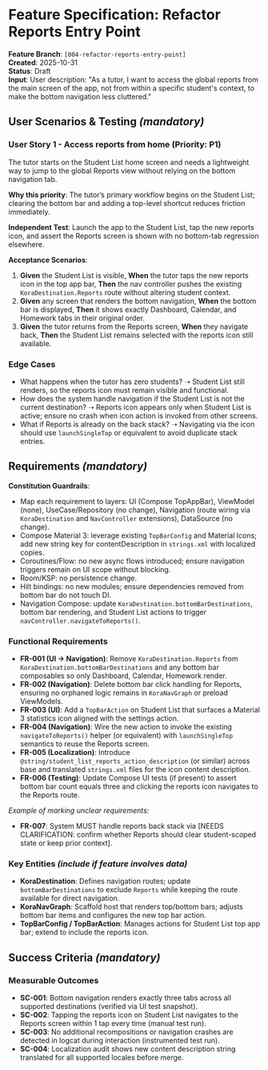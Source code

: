 # Feature Specification: Refactor Reports Entry Point

**Feature Branch**: `[004-refactor-reports-entry-point]`  
**Created**: 2025-10-31  
**Status**: Draft  
**Input**: User description: "As a tutor, I want to access the global reports from the main screen of the app, not from within a specific student's context, to make the bottom navigation less cluttered."

## User Scenarios & Testing *(mandatory)*

### User Story 1 - Access reports from home (Priority: P1)

The tutor starts on the Student List home screen and needs a lightweight way to jump to the global Reports view without relying on the bottom navigation tab.

**Why this priority**: The tutor’s primary workflow begins on the Student List; clearing the bottom bar and adding a top-level shortcut reduces friction immediately.

**Independent Test**: Launch the app to the Student List, tap the new reports icon, and assert the Reports screen is shown with no bottom-tab regression elsewhere.

**Acceptance Scenarios**:

1. **Given** the Student List is visible, **When** the tutor taps the new reports icon in the top app bar, **Then** the nav controller pushes the existing `KoraDestination.Reports` route without altering student context.
2. **Given** any screen that renders the bottom navigation, **When** the bottom bar is displayed, **Then** it shows exactly Dashboard, Calendar, and Homework tabs in their original order.
3. **Given** the tutor returns from the Reports screen, **When** they navigate back, **Then** the Student List remains selected with the reports icon still available.

### Edge Cases

- What happens when the tutor has zero students? ➝ Student List still renders, so the reports icon must remain visible and functional.
- How does the system handle navigation if the Student List is not the current destination? ➝ Reports icon appears only when Student List is active; ensure no crash when icon action is invoked from other screens.
- What if Reports is already on the back stack? ➝ Navigating via the icon should use `launchSingleTop` or equivalent to avoid duplicate stack entries.

## Requirements *(mandatory)*

**Constitution Guardrails**:
- Map each requirement to layers: UI (Compose TopAppBar), ViewModel (none), UseCase/Repository (no change), Navigation (route wiring via `KoraDestination` and `NavController` extensions), DataSource (no change).
- Compose Material 3: leverage existing `TopBarConfig` and Material Icons; add new string key for contentDescription in `strings.xml` with localized copies.
- Coroutines/Flow: no new async flows introduced; ensure navigation triggers remain on UI scope without blocking.
- Room/KSP: no persistence change.
- Hilt bindings: no new modules; ensure dependencies removed from bottom bar do not touch DI.
- Navigation Compose: update `KoraDestination.bottomBarDestinations`, bottom bar rendering, and Student List actions to trigger `navController.navigateToReports()`.

### Functional Requirements

- **FR-001 (UI → Navigation)**: Remove `KoraDestination.Reports` from `KoraDestination.bottomBarDestinations` and any bottom bar composables so only Dashboard, Calendar, Homework render.
- **FR-002 (Navigation)**: Delete bottom bar click handling for Reports, ensuring no orphaned logic remains in `KoraNavGraph` or preload ViewModels.
- **FR-003 (UI)**: Add a `TopBarAction` on Student List that surfaces a Material 3 statistics icon aligned with the settings action.
- **FR-004 (Navigation)**: Wire the new action to invoke the existing `navigateToReports()` helper (or equivalent) with `launchSingleTop` semantics to reuse the Reports screen.
- **FR-005 (Localization)**: Introduce `@string/student_list_reports_action_description` (or similar) across base and translated `strings.xml` files for the icon content description.
- **FR-006 (Testing)**: Update Compose UI tests (if present) to assert bottom bar count equals three and clicking the reports icon navigates to the Reports route.

*Example of marking unclear requirements:*

- **FR-007**: System MUST handle reports back stack via [NEEDS CLARIFICATION: confirm whether Reports should clear student-scoped state or keep prior context].

### Key Entities *(include if feature involves data)*

- **KoraDestination**: Defines navigation routes; update `bottomBarDestinations` to exclude `Reports` while keeping the route available for direct navigation.
- **KoraNavGraph**: Scaffold host that renders top/bottom bars; adjusts bottom bar items and configures the new top bar action.
- **TopBarConfig / TopBarAction**: Manages actions for Student List top app bar; extend to include the reports icon.

## Success Criteria *(mandatory)*

### Measurable Outcomes

- **SC-001**: Bottom navigation renders exactly three tabs across all supported destinations (verified via UI test snapshot).
- **SC-002**: Tapping the reports icon on Student List navigates to the Reports screen within 1 tap every time (manual test run).
- **SC-003**: No additional recompositions or navigation crashes are detected in logcat during interaction (instrumented test run).
- **SC-004**: Localization audit shows new content description string translated for all supported locales before merge.
